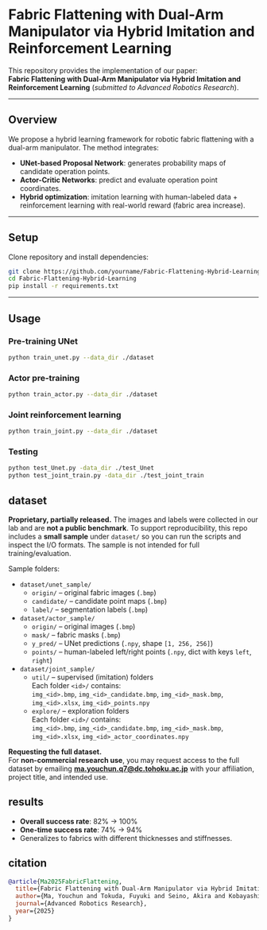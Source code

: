 # Fabric Flattening with Dual-Arm Manipulator via Hybrid Imitation and Reinforcement Learning

This repository provides the implementation of our paper:  
**Fabric Flattening with Dual-Arm Manipulator via Hybrid Imitation and Reinforcement Learning** (*submitted to Advanced Robotics Research*).

---

## Overview
We propose a hybrid learning framework for robotic fabric flattening with a dual-arm manipulator. The method integrates:  
- **UNet-based Proposal Network**: generates probability maps of candidate operation points.  
- **Actor-Critic Networks**: predict and evaluate operation point coordinates.  
- **Hybrid optimization**: imitation learning with human-labeled data + reinforcement learning with real-world reward (fabric area increase).  

---

## Setup
Clone repository and install dependencies:
```bash
git clone https://github.com/yourname/Fabric-Flattening-Hybrid-Learning.git
cd Fabric-Flattening-Hybrid-Learning
pip install -r requirements.txt
```
---

## Usage

### Pre-training UNet
```bash
python train_unet.py --data_dir ./dataset
```
### Actor pre-training
```bash
python train_actor.py --data_dir ./dataset
```
### Joint reinforcement learning
```bash
python train_joint.py --data_dir ./dataset
```
### Testing
```bash
python test_Unet.py -data_dir ./test_Unet
python test_joint_train.py -data_dir ./test_joint_train
```

## dataset
**Proprietary, partially released.** The images and labels were collected in our lab and are **not a public benchmark**. To support reproducibility, this repo includes a **small sample** under `dataset/` so you can run the scripts and inspect the I/O formats. The sample is not intended for full training/evaluation.

Sample folders:
- `dataset/unet_sample/`
  - `origin/` – original fabric images (`.bmp`)
  - `candidate/` – candidate point maps (`.bmp`)
  - `label/` – segmentation labels (`.bmp`)
- `dataset/actor_sample/`
  - `origin/` – original images (`.bmp`)
  - `mask/` – fabric masks (`.bmp`)
  - `y_pred/` – UNet predictions (`.npy`, shape `[1, 256, 256]`)
  - `points/` – human-labeled left/right points (`.npy`, dict with keys `left`, `right`)
- `dataset/joint_sample/`
  - `util/` – supervised (imitation) folders  
    Each folder `<id>/` contains:  
    `img_<id>.bmp`, `img_<id>_candidate.bmp`, `img_<id>_mask.bmp`, `img_<id>.xlsx`, `img_<id>_points.npy`
  - `explore/` – exploration folders  
    Each folder `<id>/` contains:  
    `img_<id>.bmp`, `img_<id>_candidate.bmp`, `img_<id>_mask.bmp`, `img_<id>.xlsx`, `img_<id>_actor_coordinates.npy`

**Requesting the full dataset.**  
For **non-commercial research use**, you may request access to the full dataset by emailing **ma.youchun.q7@dc.tohoku.ac.jp** with your affiliation, project title, and intended use. 


## results

- **Overall success rate**: 82% → 100%  
- **One-time success rate**: 74% → 94%  
- Generalizes to fabrics with different thicknesses and stiffnesses.

## citation
```bibtex
@article{Ma2025FabricFlattening,
  title={Fabric Flattening with Dual-Arm Manipulator via Hybrid Imitation and Reinforcement Learning},
  author={Ma, Youchun and Tokuda, Fuyuki and Seino, Akira and Kobayashi, Akinari and Kosuge, Kazuhiro},
  journal={Advanced Robotics Research},
  year={2025}
}
